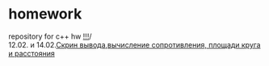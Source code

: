 # homework
repository for c++ hw
[!!!](https://memchik.ru/images/memes/5ed7628eb1c7e374940b80fa.jpg)/  
12.02. и 14.02.[Скрин вывода,вычисление сопротивления, площади круга и расстояния](https://github.com/maksik1488/homework/blob/main/ConsoleApplication1.cpp)


